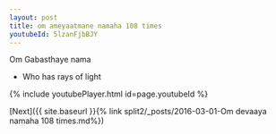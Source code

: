 ```yaml
---
layout: post
title: om ameyaatmane namaha 108 times
youtubeId: 5lzanFjbBJY
---
```

 
 
Om Gabasthaye nama 
 
 -  Who has rays of light 
 
  
 
  
 
 
 
 
 
 


{% include youtubePlayer.html id=page.youtubeId %}
 
[Next]({{ site.baseurl }}{% link  split2/_posts/2016-03-01-Om devaaya namaha 108 times.md%})
 

